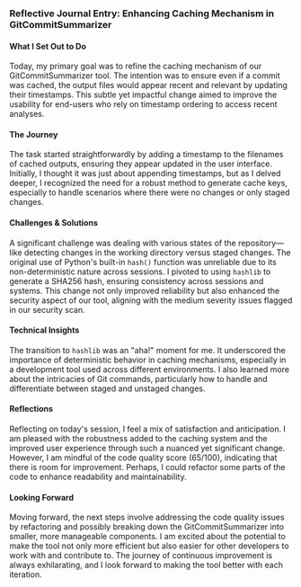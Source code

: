 ### Reflective Journal Entry: Enhancing Caching Mechanism in GitCommitSummarizer

#### What I Set Out to Do
Today, my primary goal was to refine the caching mechanism of our GitCommitSummarizer tool. The intention was to ensure even if a commit was cached, the output files would appear recent and relevant by updating their timestamps. This subtle yet impactful change aimed to improve the usability for end-users who rely on timestamp ordering to access recent analyses.

#### The Journey
The task started straightforwardly by adding a timestamp to the filenames of cached outputs, ensuring they appear updated in the user interface. Initially, I thought it was just about appending timestamps, but as I delved deeper, I recognized the need for a robust method to generate cache keys, especially to handle scenarios where there were no changes or only staged changes.

#### Challenges & Solutions
A significant challenge was dealing with various states of the repository—like detecting changes in the working directory versus staged changes. The original use of Python's built-in `hash()` function was unreliable due to its non-deterministic nature across sessions. I pivoted to using `hashlib` to generate a SHA256 hash, ensuring consistency across sessions and systems. This change not only improved reliability but also enhanced the security aspect of our tool, aligning with the medium severity issues flagged in our security scan.

#### Technical Insights
The transition to `hashlib` was an "aha!" moment for me. It underscored the importance of deterministic behavior in caching mechanisms, especially in a development tool used across different environments. I also learned more about the intricacies of Git commands, particularly how to handle and differentiate between staged and unstaged changes.

#### Reflections
Reflecting on today's session, I feel a mix of satisfaction and anticipation. I am pleased with the robustness added to the caching system and the improved user experience through such a nuanced yet significant change. However, I am mindful of the code quality score (65/100), indicating that there is room for improvement. Perhaps, I could refactor some parts of the code to enhance readability and maintainability.

#### Looking Forward
Moving forward, the next steps involve addressing the code quality issues by refactoring and possibly breaking down the GitCommitSummarizer into smaller, more manageable components. I am excited about the potential to make the tool not only more efficient but also easier for other developers to work with and contribute to. The journey of continuous improvement is always exhilarating, and I look forward to making the tool better with each iteration.